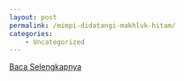 ```yaml
---
layout: post
permalink: /mimpi-didatangi-makhluk-hitam/
categories:
    - Uncategorized
---
```


[Baca Selengkapnya](/03)